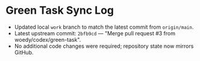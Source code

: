 # Green Task Sync Log

- Updated local `work` branch to match the latest commit from `origin/main`.
- Latest upstream commit: `2bfb9cd` — "Merge pull request #3 from woedy/codex/green-task".
- No additional code changes were required; repository state now mirrors GitHub.
